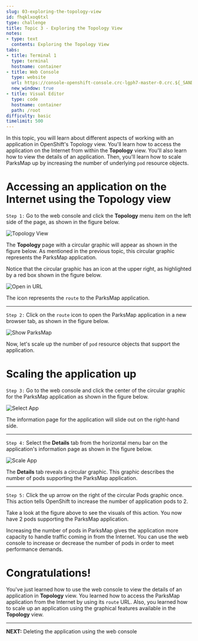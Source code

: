 ```yaml
---
slug: 03-exploring-the-topology-view
id: fhqklxoq6txl
type: challenge
title: Topic 3 - Exploring the Topology View
notes:
- type: text
  contents: Exploring the Topology View
tabs:
- title: Terminal 1
  type: terminal
  hostname: container
- title: Web Console
  type: website
  url: https://console-openshift-console.crc-lgph7-master-0.crc.${_SANDBOX_ID}.instruqt.io
  new_window: true
- title: Visual Editor
  type: code
  hostname: container
  path: /root
difficulty: basic
timelimit: 500
---
```


In this topic, you will learn about different aspects of working with an application in OpenShift's Topology view. You'll learn how to access the application on the Internet from within the **Topology** view. You'll also learn how to view the details of an application. Then, you'll learn how to scale ParksMap up by increasing the number of underlying `pod` resource objects.

# Accessing an application on the Internet using the Topology view

`Step 1:` Go to the web console and click the **Topology** menu item on the left side of the page, as shown in the figure below.

![Topology View](../assets/topology-view-with-app.png)

The **Topology** page with a circular graphic will appear as shown in the figure below. As mentioned in the previous topic, this circular graphic represents the ParksMap application.

Notice that the circular graphic has an icon at the upper right, as highlighted by a red box shown in the figure below.

![Open in URL](../assets/access-parksmap.png)

The icon represents the `route` to the ParksMap application.

----

`Step 2:` Click on the `route` icon to open the ParksMap application in a new browser tab, as shown in the figure below.

![Show ParksMap](../assets/show-parksmap.png)

Now, let's scale up the number of `pod` resource objects that support the application.

# Scaling the application up

`Step 3:` Go to the web console and click the center of the circular graphic for the ParksMap application as shown in the figure below.

![Select App](../assets/select-app.png)

The information page for the application will slide out on the right-hand side.

----

`Step 4:`  Select the **Details** tab from the horizontal menu bar on the application's information page as shown in the figure below.

![Scale App](../assets/scaling-02.png)

The **Details** tab reveals a circular graphic. This graphic describes the number of pods supporting the ParksMap application.

-----

`Step 5:` Click the up arrow on the right of the circular Pods graphic once. This action tells OpenShift to increase the number of application pods to 2.

Take a look at the figure above to see the visuals of this action. You now have 2 pods supporting the ParksMap application.

Increasing the number of pods in ParksMap gives the application more capacity to handle traffic coming in from the Internet. You can use the web console to increase or decrease the number of pods in order to meet performance demands.


# Congratulations!

You've just learned how to use the web console to view the details of an application in **Topology** view. You learned how to access the ParksMap application from the Internet by using its `route` URL. Also, you learned how to scale up an application using the graphical features available in the **Topology** view.

----

**NEXT:** Deleting the application using the web console